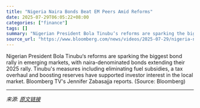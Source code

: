 ```yaml
---
title: "Nigeria Naira Bonds Beat EM Peers Amid Reforms"
date: 2025-07-29T06:05:22+08:00
categories: ["finance"]
tags: []
summary: "Nigerian President Bola Tinubu‘s reforms are sparking the biggest bond rally in emerging markets, with naira-denominated bonds extending their 2025 rally. Tinubu's measures including eliminating fuel "
source_url: "https://www.bloomberg.com/news/videos/2025-07-29/nigeria-naira-bonds-beat-em-peers-amid-reforms-video"
---
```


Nigerian President Bola Tinubu‘s reforms are sparking the biggest bond rally in emerging markets, with naira-denominated bonds extending their 2025 rally. Tinubu's measures including eliminating fuel subsidies, a tax overhaul and boosting reserves have supported investor interest in the local market. Bloomberg TV's Jennifer Zabasajja reports. (Source: Bloomberg)

---

*来源: [原文链接](https://www.bloomberg.com/news/videos/2025-07-29/nigeria-naira-bonds-beat-em-peers-amid-reforms-video)*
